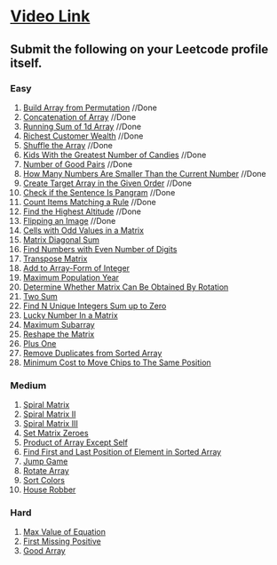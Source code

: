 # [Video Link](https://youtu.be/n60Dn0UsbEk)

## Submit the following on your Leetcode profile itself.

### Easy
1. [Build Array from Permutation](https://leetcode.com/problems/build-array-from-permutation/)  //Done
2. [Concatenation of Array](https://leetcode.com/problems/concatenation-of-array/)  //Done
3. [Running Sum of 1d Array](https://leetcode.com/problems/running-sum-of-1d-array/)  //Done
4. [Richest Customer Wealth](https://leetcode.com/problems/richest-customer-wealth/)  //Done
5. [Shuffle the Array](https://leetcode.com/problems/shuffle-the-array/)  //Done
6. [Kids With the Greatest Number of Candies](https://leetcode.com/problems/kids-with-the-greatest-number-of-candies/) //Done
7. [Number of Good Pairs](https://leetcode.com/problems/number-of-good-pairs/)  //Done
8. [How Many Numbers Are Smaller Than the Current Number](https://leetcode.com/problems/how-many-numbers-are-smaller-than-the-current-number/)  //Done
9. [Create Target Array in the Given Order](https://leetcode.com/problems/create-target-array-in-the-given-order/)  //Done
10. [Check if the Sentence Is Pangram](https://leetcode.com/problems/check-if-the-sentence-is-pangram/)   //Done
11. [Count Items Matching a Rule](https://leetcode.com/problems/count-items-matching-a-rule/)   //Done
12. [Find the Highest Altitude](https://leetcode.com/problems/find-the-highest-altitude/)   //Done
13. [Flipping an Image](https://leetcode.com/problems/flipping-an-image/)   //Done
14. [Cells with Odd Values in a Matrix](https://leetcode.com/problems/cells-with-odd-values-in-a-matrix/)
15. [Matrix Diagonal Sum](https://leetcode.com/problems/matrix-diagonal-sum/)
16. [Find Numbers with Even Number of Digits](https://leetcode.com/problems/find-numbers-with-even-number-of-digits/)
17. [Transpose Matrix](https://leetcode.com/problems/transpose-matrix/)
18. [Add to Array-Form of Integer](https://leetcode.com/problems/add-to-array-form-of-integer/)
19. [Maximum Population Year](https://leetcode.com/problems/maximum-population-year/)
20. [Determine Whether Matrix Can Be Obtained By Rotation](https://leetcode.com/problems/determine-whether-matrix-can-be-obtained-by-rotation/)
21. [Two Sum](https://leetcode.com/problems/two-sum/)
22. [Find N Unique Integers Sum up to Zero](https://leetcode.com/problems/find-n-unique-integers-sum-up-to-zero/)
23. [Lucky Number In a Matrix](https://leetcode.com/problems/lucky-numbers-in-a-matrix/)
24. [Maximum Subarray](https://leetcode.com/problems/maximum-subarray/)
25. [Reshape the Matrix](https://leetcode.com/problems/reshape-the-matrix/)
26. [Plus One](https://leetcode.com/problems/plus-one/)
27. [Remove Duplicates from Sorted Array](https://leetcode.com/problems/remove-duplicates-from-sorted-array/)
28. [Minimum Cost to Move Chips to The Same Position](https://leetcode.com/problems/minimum-cost-to-move-chips-to-the-same-position/)

### Medium
1. [Spiral Matrix](https://leetcode.com/problems/spiral-matrix/)
2. [Spiral Matrix II](https://leetcode.com/problems/spiral-matrix-ii/)
3. [Spiral Matrix III](https://leetcode.com/problems/spiral-matrix-iii/)
4. [Set Matrix Zeroes](https://leetcode.com/problems/set-matrix-zeroes/)
5. [Product of Array Except Self](https://leetcode.com/problems/product-of-array-except-self/)
6. [Find First and Last Position of Element in Sorted Array](https://leetcode.com/problems/find-first-and-last-position-of-element-in-sorted-array/)
7. [Jump Game](https://leetcode.com/problems/jump-game/)
8. [Rotate Array](https://leetcode.com/problems/rotate-array/)
9. [Sort Colors](https://leetcode.com/problems/sort-colors/)
10. [House Robber](https://leetcode.com/problems/house-robber/)

### Hard
1. [Max Value of Equation](https://leetcode.com/problems/max-value-of-equation/)
2. [First Missing Positive](https://leetcode.com/problems/first-missing-positive/)
3. [Good Array](https://leetcode.com/problems/check-if-it-is-a-good-array/)
